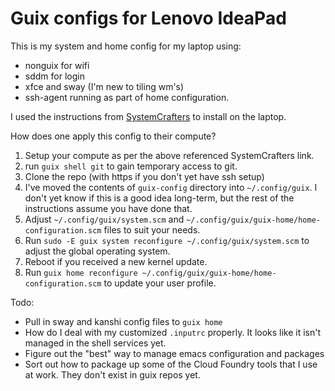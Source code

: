 # Guix configs for Lenovo IdeaPad

This is my system and home config for my laptop using:

 * nonguix for wifi
 * sddm for login
 * xfce and sway (I'm new to tiling wm's)
 * ssh-agent running as part of home configuration.

I used the instructions from [SystemCrafters](https://wiki.systemcrafters.net/guix/nonguix-installation-guide/) to install on the laptop.

How does one apply this config to their compute?

1. Setup your compute as per the above referenced SystemCrafters link.
1. run `guix shell git` to gain temporary access to git.
1. Clone the repo (with https if you don't yet have ssh setup)
1. I've moved the contents of `guix-config` directory into `~/.config/guix`. I don't yet know if this is a good idea long-term, but the rest of the instructions assume you have done that.
1. Adjust `~/.config/guix/system.scm` and `~/.config/guix/guix-home/home-configuration.scm` files to suit your needs.
1. Run `sudo -E guix system reconfigure ~/.config/guix/system.scm` to adjust the global operating system.
1. Reboot if you received a new kernel update.
1. Run `guix home reconfigure ~/.config/guix/guix-home/home-configuration.scm` to update your user profile.

Todo:
 * Pull in sway and kanshi config files to `guix home`
 * How do I deal with my customized `.inputrc` properly. It looks like it isn't managed in the shell services yet.
 * Figure out the "best" way to manage emacs configuration and packages
 * Sort out how to package up some of the Cloud Foundry tools that I use at work. They don't exist in guix repos yet.
